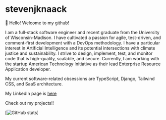 # stevenjknaack

👋 Hello! Welcome to my github!

I am a full-stack software engineer and recent graduate from the University of Wisconsin-Madison. I have cultivated a passion for agile, test-driven, and comment-first development with a DevOps methodology. I have a particular interest in Artificial Intelligence and its potential intersections with climate justice and sustainability. I strive to design, implement, test, and monitor code that is high-quality, scalable, and secure. Currently, I am working with the startup American Technology Initiative as their lead Enterprise Resource Application developer.

My current software-related obsessions are TypeScript, Django, Tailwind CSS, and SaaS architecture.

My LinkedIn page is [here](https://www.linkedin.com/in/stevenjknaack/)

Check out my projects!!

[![GitHub stats](https://github-readme-stats.vercel.app/api?username=stevenjknaack)]


